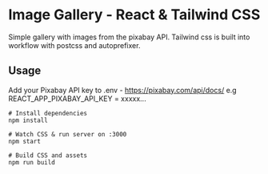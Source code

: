 # Image Gallery - React & Tailwind CSS 

Simple gallery with images from the pixabay API. Tailwind css is built into workflow with postcss and autoprefixer.

## Usage
Add your Pixabay API key to .env - https://pixabay.com/api/docs/
e.g REACT_APP_PIXABAY_API_KEY = xxxxx...

```
# Install dependencies
npm install

# Watch CSS & run server on :3000
npm start

# Build CSS and assets
npm run build
```
